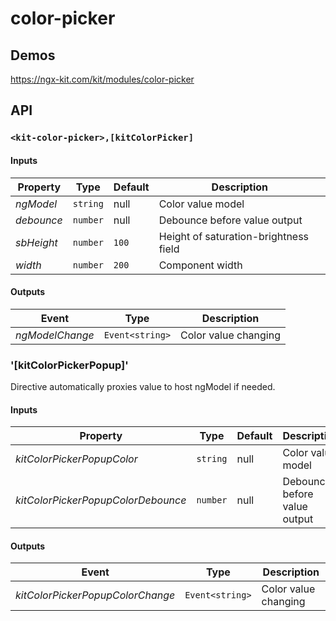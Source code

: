 # color-picker

## Demos

https://ngx-kit.com/kit/modules/color-picker

## API

### `<kit-color-picker>,[kitColorPicker]`

#### Inputs

| Property | Type | Default | Description |
| --- | --- | --- | --- |
| *ngModel* | `string` | null | Color value model |
| *debounce* | `number` | null | Debounce before value output |
| *sbHeight* | `number` | `100` | Height of saturation-brightness field |
| *width* | `number` | `200` | Component width |

#### Outputs

| Event | Type | Description |
| --- | --- | --- |
| *ngModelChange* | `Event<string>` | Color value changing |

### '[kitColorPickerPopup]'

Directive automatically proxies value to host ngModel if needed.

#### Inputs

| Property | Type | Default | Description |
| --- | --- | --- | --- |
| *kitColorPickerPopupColor* | `string` | null | Color value model |
| *kitColorPickerPopupColorDebounce* | `number` | null | Debounce before value output |

#### Outputs

| Event | Type | Description |
| --- | --- | --- |
| *kitColorPickerPopupColorChange* | `Event<string>` | Color value changing |
